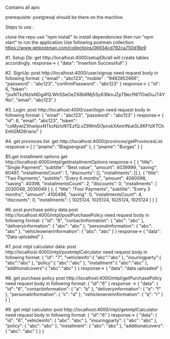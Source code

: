 Contains all apis

prerequisite: postgresql should be there on the machine.

Steps to use :

clone the repo
use "npm install" to install dependencies
then run "npm start" to run the application
Use following postman collection: https://www.getpostman.com/collections/06934cd792ca750d18e9

#1. Setup Db:
get
http://localhost:4000/setupDb/all
will create tables accordingly.
response-> 
{
    "data": "Insertion Successfull"
}

#2. SignUp:
post
http://localhost:4000/user/signup
need request body in following format:
{
    "email" : "abc123",
    "mobile" : "9462852666",
    "password" : "abc123",
    "confirmPassword" : "abc123"
}
response->
{
    "id": 6,
    "token": "joxNTkzNzIxNDg4fQ.WhSSeOeZX8bRMj5Sy63NmJZpTBecfNf7OwDuJT4Yfko",
    "email": "abc123"
}

#3. Login:
post
http://localhost:4000/user/login
need request body in following format:
{
    "email" : "abc123",
    "password" : "abc123"
}
response->
{
    "id": 6,
    "email": "abc123",
    "token": "cxMywiZXhwIjoxNTkzNzIxNTEzfQ.vZ9Wm5I7pnxkXAmrINukSL6KFfzKTChEnhGM26riano"
}

#4. get provinces list:
get
http://localhost:4000/provinces/getProvincesList
response-> 
[
    {
        "pname": "Blagoevgrad"
    },
    {
        "pname": "Burgas"
    }
]

$5.get installment options
get
http://localhost:4000/mtpl/getInstallmentOptions
response-> 
[
    {
        "title": "Single Payment",
        "subtitle": "Best value",
        "amount": 4039999,
        "saving": 60497,
        "installmentsCount": 1,
        "discounts": [],
        "installments": []
    },
    {
        "title": "Two Payments",
        "subtitle": "Every 6 months",
        "amount": 4060098,
        "saving": 40398,
        "installmentsCount": 2,
        "discounts": 0,
        "installments": [
            2030049,
            2030049
        ]
    },
    {
        "title": "Four Payments",
        "subtitle": "Every 3 months",
        "amount": 4100496,
        "saving": 0,
        "installmentsCount": 4,
        "discounts": 0,
        "installments": [
            1025124,
            1025124,
            1025124,
            1025124
        ]
    }
]

#6. post purchase policy data
post
http://localhost:4000/mtpl/postPurchasePolicy
need request body in following format:
{
        "id": "8",
        "contactinformation": {
            "abc": "abc"
        },
        "deliveryinformation": {
            "abc": "abc"
        },
        "personalinformation": {
            "abc": "abc"
        },
        "vehicleownerinformation": {
            "abc": "abc"
        }
}
response->
{
    "data": "Data uploaded"
}

#7. post mtpl calculator data:
post
http://localhost:4000/mtpl/postmtplCalculator
need request body in following format:
{
        "id": "7",
        "vehicleinfo":{
            "abc":"abc"
        },
        "insuringparty":{
            "abc":"abc"
        },
        "policy":{
            "abc":"abc"
        },
        "installment":{
            "abc":"abc"
        },
        "additionalcovers":{
            "abc":"abc"
        }
}
response->
{
    "data": "data uploaded"
}

#8. get purchase policy
post
http://localhost:4000/mtpl/getPurchasePolicy
need request body in following format:
{
    "id":"6"
}
response ->
{
    "data": {
        "id": "6",
        "contactinformation": {
            "a": "b"
        },
        "deliveryinformation": {
            "e": "f"
        },
        "personalinformation": {
            "c": "d"
        },
        "vehicleownerinformation": {
            "q": "r"
        }
    }
}

#9. get mtpl calculator
post
http://localhost:4000/mtpl/getmtplCalculator
need request body in following format:
{
    "id":"6"
}
response->
{
    "data": {
        "id": "6",
        "vehicleinfo": {
            "abc": "abc"
        },
        "insuringparty": {
            "abc": "abc"
        },
        "policy": {
            "abc": "abc"
        },
        "installment": {
            "abc": "abc"
        },
        "additionalcovers": {
            "abc": "abc"
        }
    }
}